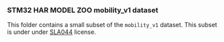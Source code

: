 ### STM32 HAR MODEL ZOO mobility_v1 dataset

This folder contains a small subset of the `mobility_v1` dataset. This subset is under under  [SLA044](../LICENSE.md) license.